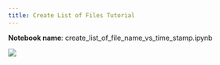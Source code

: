 ```yaml
---
title: Create List of Files Tutorial
---
```


**Notebook name**: create_list_of_file_name_vs_time_stamp.ipynb

<img src='/images/comingsoon.png' />
